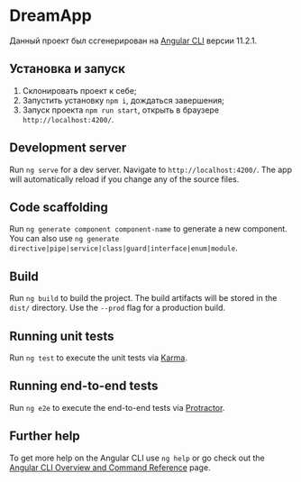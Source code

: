 # DreamApp

Данный проект был ссгенерирован на [Angular CLI](https://github.com/angular/angular-cli) версии 11.2.1.

## Установка и запуск
1. Склонировать проект к себе;
2. Запустить установку `npm i`, дождаться завершения;
3. Запуск проекта `npm run start`, открыть в браузере `http://localhost:4200/`.

## Development server

Run `ng serve` for a dev server. Navigate to `http://localhost:4200/`. The app will automatically reload if you change any of the source files.

## Code scaffolding

Run `ng generate component component-name` to generate a new component. You can also use `ng generate directive|pipe|service|class|guard|interface|enum|module`.

## Build

Run `ng build` to build the project. The build artifacts will be stored in the `dist/` directory. Use the `--prod` flag for a production build.

## Running unit tests

Run `ng test` to execute the unit tests via [Karma](https://karma-runner.github.io).

## Running end-to-end tests

Run `ng e2e` to execute the end-to-end tests via [Protractor](http://www.protractortest.org/).

## Further help

To get more help on the Angular CLI use `ng help` or go check out the [Angular CLI Overview and Command Reference](https://angular.io/cli) page.
